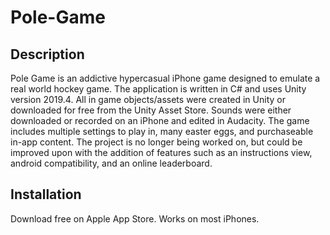# Pole-Game

## Description

Pole Game is an addictive hypercasual iPhone game designed to emulate a real world hockey game. The application is written in C# and uses Unity version 2019.4. All in game objects/assets were created in Unity or downloaded for free from the Unity Asset Store. Sounds were either downloaded or recorded on an iPhone and edited in Audacity. The game includes multiple settings to play in, many easter eggs, and purchaseable in-app content. The project is no longer being worked on, but could be improved upon with the addition of features such as an instructions view, android compatibility, and an online leaderboard.

## Installation

Download free on Apple App Store. Works on most iPhones.


